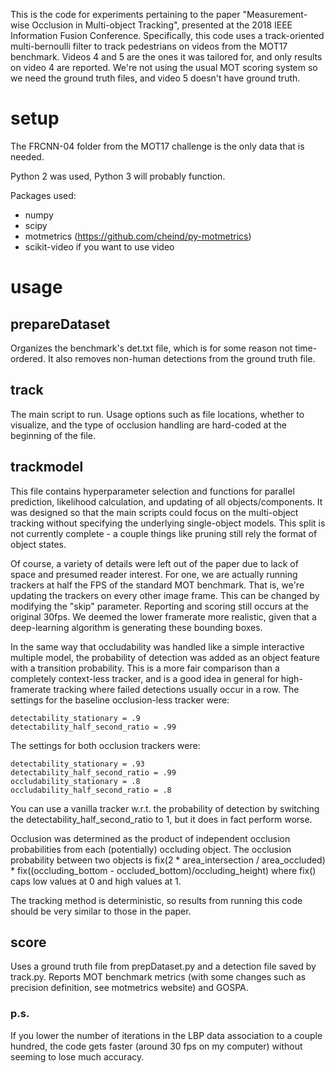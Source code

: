 This is the code for experiments pertaining to the paper "Measurement-wise Occlusion in Multi-object Tracking", presented at the 2018 IEEE Information Fusion Conference. Specifically, this code uses a track-oriented multi-bernoulli filter to track pedestrians on videos from the MOT17 benchmark. Videos 4 and 5 are the ones it was tailored for, and only results on video 4 are reported. We're not using the usual MOT scoring system so we need the ground truth files, and video 5 doesn't have ground truth.

# setup
The FRCNN-04 folder from the MOT17 challenge is the only data that is needed.

Python 2 was used, Python 3 will probably function.

Packages used:

* numpy
* scipy
* motmetrics (https://github.com/cheind/py-motmetrics)
* scikit-video if you want to use video

# usage
## prepareDataset
Organizes the benchmark's det.txt file, which is for some reason not time-ordered. It also removes non-human detections from the ground truth file.

## track
The main script to run. Usage options such as file locations, whether to visualize, and the type of occlusion handling are hard-coded at the beginning of the file.

## trackmodel
This file contains hyperparameter selection and functions for parallel prediction, likelihood calculation, and updating of all objects/components. It was designed so that the main scripts could focus on the multi-object tracking without specifying the underlying single-object models. This split is not currently complete - a couple things like pruning still rely the format of object states.

Of course, a variety of details were left out of the paper due to lack of space and presumed reader interest. For one, we are actually running trackers at half the FPS of the standard MOT benchmark. That is, we're updating the trackers on every other image frame. This can be changed by modifying the "skip" parameter. Reporting and scoring still occurs at the original 30fps. We deemed the lower framerate more realistic, given that a deep-learning algorithm is generating these bounding boxes.

In the same way that occludability was handled like a simple interactive multiple model, the probability of detection was added as an object feature with a transition probability. This is a more fair comparison than a completely context-less tracker, and is a good idea in general for high-framerate tracking where failed detections usually occur in a row. The settings for the baseline occlusion-less tracker were:

~~~
detectability_stationary = .9
detectability_half_second_ratio = .99
~~~

The settings for both occlusion trackers were:

~~~
detectability_stationary = .93
detectability_half_second_ratio = .99
occludability_stationary = .8
occludability_half_second_ratio = .8
~~~

You can use a vanilla tracker w.r.t. the probability of detection by switching the detectability_half_second_ratio to 1, but it does in fact perform worse.

Occlusion was determined as the product of independent occlusion probabilities from each (potentially) occluding object.
The occlusion probability between two objects is
fix(2 * area_intersection / area_occluded) * fix((occluding_bottom - occluded_bottom)/occluding_height)
where fix() caps low values at 0 and high values at 1.

The tracking method is deterministic, so results from running this code should be very similar to those in the paper.

## score
Uses a ground truth file from prepDataset.py and a detection file saved by track.py. Reports MOT benchmark metrics (with some changes such as precision definition, see motmetrics website) and GOSPA.

### p.s.
If you lower the number of iterations in the LBP data association to a couple hundred, the code gets faster (around 30 fps on my computer) without seeming to lose much accuracy.